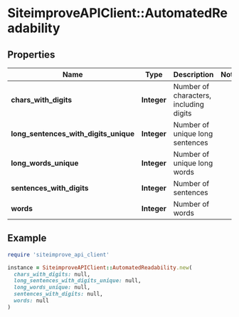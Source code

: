 # SiteimproveAPIClient::AutomatedReadability

## Properties

| Name | Type | Description | Notes |
| ---- | ---- | ----------- | ----- |
| **chars_with_digits** | **Integer** | Number of characters, including digits |  |
| **long_sentences_with_digits_unique** | **Integer** | Number of unique long sentences |  |
| **long_words_unique** | **Integer** | Number of unique long words |  |
| **sentences_with_digits** | **Integer** | Number of sentences |  |
| **words** | **Integer** | Number of words |  |

## Example

```ruby
require 'siteimprove_api_client'

instance = SiteimproveAPIClient::AutomatedReadability.new(
  chars_with_digits: null,
  long_sentences_with_digits_unique: null,
  long_words_unique: null,
  sentences_with_digits: null,
  words: null
)
```


